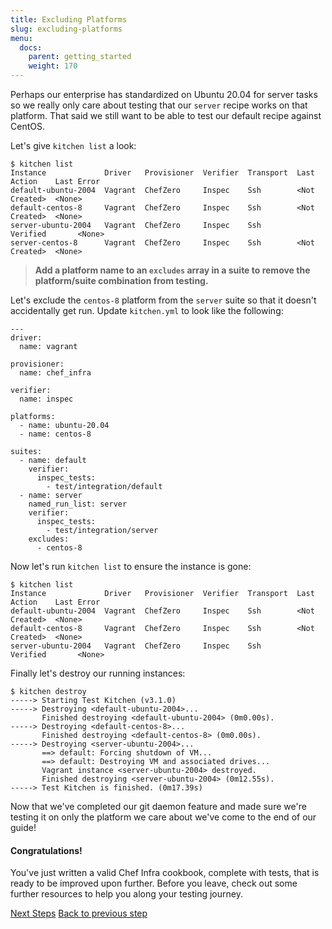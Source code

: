 ```yaml
---
title: Excluding Platforms
slug: excluding-platforms
menu:
  docs:
    parent: getting_started
    weight: 170
---
```


Perhaps our enterprise has standardized on Ubuntu 20.04 for server tasks so we really only care about testing that our `server` recipe works on that platform. That said we still want to be able to test our default recipe against CentOS.

Let's give `kitchen list` a look:

~~~
$ kitchen list
Instance             Driver   Provisioner  Verifier  Transport  Last Action    Last Error
default-ubuntu-2004  Vagrant  ChefZero     Inspec    Ssh        <Not Created>  <None>
default-centos-8     Vagrant  ChefZero     Inspec    Ssh        <Not Created>  <None>
server-ubuntu-2004   Vagrant  ChefZero     Inspec    Ssh        Verified       <None>
server-centos-8      Vagrant  ChefZero     Inspec    Ssh        <Not Created>  <None>
~~~

> **Add a platform name to an `excludes` array in a suite to remove the platform/suite combination from testing.**

Let's exclude the `centos-8` platform from the `server` suite so that it
doesn't accidentally get run. Update `kitchen.yml` to look like the following:

~~~
---
driver:
  name: vagrant

provisioner:
  name: chef_infra

verifier:
  name: inspec

platforms:
  - name: ubuntu-20.04
  - name: centos-8

suites:
  - name: default
    verifier:
      inspec_tests:
        - test/integration/default
  - name: server
    named_run_list: server
    verifier:
      inspec_tests:
        - test/integration/server
    excludes:
      - centos-8
~~~

Now let's run `kitchen list` to ensure the instance is gone:

~~~
$ kitchen list
Instance             Driver   Provisioner  Verifier  Transport  Last Action    Last Error
default-ubuntu-2004  Vagrant  ChefZero     Inspec    Ssh        <Not Created>  <None>
default-centos-8     Vagrant  ChefZero     Inspec    Ssh        <Not Created>  <None>
server-ubuntu-2004   Vagrant  ChefZero     Inspec    Ssh        Verified       <None>
~~~

Finally let's destroy our running instances:

~~~
$ kitchen destroy
-----> Starting Test Kitchen (v3.1.0)
-----> Destroying <default-ubuntu-2004>...
       Finished destroying <default-ubuntu-2004> (0m0.00s).
-----> Destroying <default-centos-8>...
       Finished destroying <default-centos-8> (0m0.00s).
-----> Destroying <server-ubuntu-2004>...
       ==> default: Forcing shutdown of VM...
       ==> default: Destroying VM and associated drives...
       Vagrant instance <server-ubuntu-2004> destroyed.
       Finished destroying <server-ubuntu-2004> (0m12.55s).
-----> Test Kitchen is finished. (0m17.39s)
~~~

Now that we've completed our git daemon feature and made sure we're testing it on only the
platform we care about we've come to the end of our guide!

#### Congratulations!

You've just written a valid Chef Infra cookbook, complete with tests, that is ready to
be improved upon further. Before you leave, check out some further resources to
help you along your testing journey.

<div class="sidebar--footer">
<a class="button primary-cta" href="/docs/getting-started/next-steps">Next Steps</a>
<a class="sidebar--footer--back" href="/docs/getting-started/adding-recipe">Back to previous step</a>
</div>

